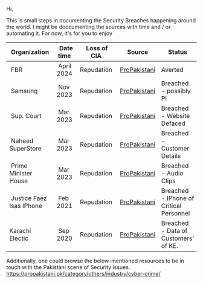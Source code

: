 Hi, 

This is small steps in documenting the Security Breaches happening around the world. I might be doccumenting the sources with time and / or automating it. For now, it's for you to enjoy 

|  Organization  |  Date time  | Loss of CIA  | Source | Status |
| ------- | --------- | --------- | --------- | --------- |
|  FBR   |  April 2024    | Repudation    | [ProPakistani](https://propakistani.pk/2024/02/09/fbr-averts-major-data-breach/) | Averted | 
|  Samsung   |  Nov 2023    | Repudation    | [ProPakistani](https://propakistani.pk/2023/11/18/samsung-data-breach-exposes-phone-numbers-addresses-and-emails-of-customers/) | Breached - possibly PI | 
|  Sup. Court   |  Mar 2023    | Repudation    | [ProPakistani](https://propakistani.pk/2023/03/29/supreme-court-website-recovers-after-cyber-attack/) | Breached - Website Defaced |
|  Naheed SuperStore   |  Mar 2023    | Repudation    | [ProPakistani](https://propakistani.pk/2023/03/15/online-shopping-store-naheed-hacked-names-and-home-addresses-stolen/) | Breached - Customer Details |
|  Prime Minister House   |  Mar 2023    | Repudation    | [ProPakistani](https://propakistani.pk/2022/09/26/massive-pm-house-security-breach-leaks-sensitive-audio-clips/) | Breached - Audio Clips |
|  Justice Faez Isas IPhone   |  Feb 2021    | Repudation    | [ProPakistani](https://propakistani.pk/2021/02/02/justice-faez-isas-mobile-phone-hacked/) | Breached - IPhone of Critical Personnel |
|  Karachi Electic   |  Sep 2020    | Repudation    | [ProPakistani](https://propakistani.pk/2020/09/29/hackers-threaten-to-leak-sensitive-data-after-k-electric-fails-to-pay-7-million/) | Breached - Data of Customers' of KE. |


Additionally, one could browse the below-mentioned resources to be in touch with the Pakistani scene of Security issues. 
https://propakistani.pk/category/others/industry/cyber-crime/

